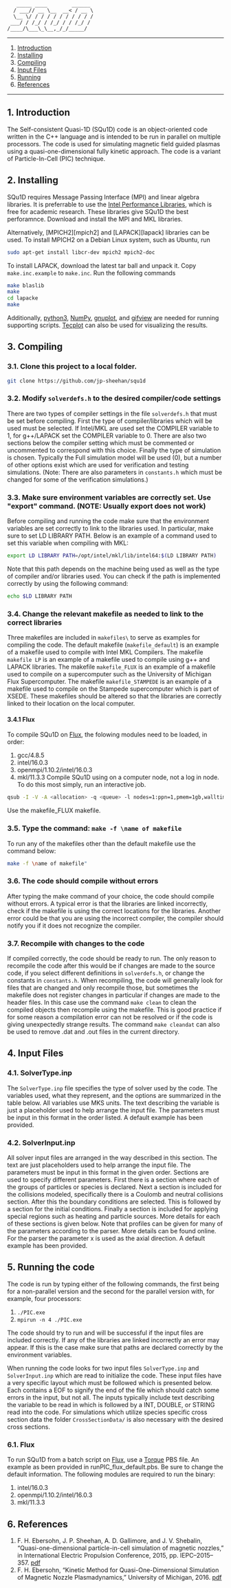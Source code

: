        _____ ____        ______
      / ___// __ \__  __< / __ \
      \__ \/ / / / / / / / / / /
     ___/ / /_/ / /_/ / / /_/ /
    /____/\___\_\__,_/_/_____/
---
1. [Introduction](#introduction)
2. [Installing](#installing)
3. [Compiling](#compiling)
4. [Input Files](#input)
5. [Running](#running)
6. [References](#references)

---

<a name="introduction"></a>
## 1. Introduction

The Self-consistent Quasi-1D (SQu1D) code is an object-oriented
code written in the C++ language and is intended to be run in
parallel on multiple processors. The code is used for simulating
magnetic field guided plasmas using a quasi-one-dimensional
fully kinetic approach. The code is a variant of Particle-In-Cell (PIC) technique.

<a name="installing"></a>
## 2. Installing

SQu1D requires Message Passing Interface (MPI) and linear algebra libraries.
It is preferrable to use the [Intel Performance Libraries][intel-libs], which is
free for academic research.  These libraries give SQu1D the best perforamnce.
Download and install the MPI and MKL libraries.

Alternatively, [MPICH2][mpich2] and [LAPACK][lapack] libraries can be used.
To install MPICH2 on a Debian Linux system, such as Ubuntu, run
```sh
sudo apt-get install libcr-dev mpich2 mpich2-doc
```
To install LAPACK, download the latest tar ball and unpack it.  Copy
`make.inc.example` to `make.inc`.  Run the following commands
```sh
make blaslib
make
cd lapacke
make
```

Additionally, [python3][python3], [NumPy][numpy], [gnuplot][gnuplot], and [gifview][gifview] are needed for 
running supporting scripts.  [Tecplot][tecplot] can also be used for
visualizing the results.

<a name="compiling"></a>
## 3. Compiling

### 3.1. Clone this project to a local folder.
```sh
git clone https://github.com/jp-sheehan/squ1d
```

### 3.2. Modify `solverdefs.h` to the desired compiler/code settings

There are two types of compiler settings in the file `solverdefs.h` that must
be set before compiling. First the type of compiler/libraries which will be used
must be selected. If Intel/MKL are used set the COMPILER variable to 1, for
g++/LAPACK set the COMPILER variable to 0. There are also two sections
below the compiler setting which must be commented or uncommented to correspond
with this choice. Finally the type of simulation is chosen. Typically
the Full simulation model will be used (0), but a number of other options exist
which are used for verification and testing simulations. (Note: There are also
parameters in `constants.h` which must be changed for some of the verification
simulations.)

### 3.3. Make sure environment variables are correctly set. Use "export" command. (NOTE: Usually export does not work)

Before compiling and running the code make sure that the environment
variables are set correctly to link to the libraries used. In particular, make sure
to set LD LIBRARY PATH. Below is an example of a command used to set this
variable when compiling with MKL:
```sh
export LD LIBRARY PATH=/opt/intel/mkl/lib/intel64:$(LD LIBRARY PATH)
```
Note that this path depends on the machine being used as well as the type
of compiler and/or libraries used. You can check if the path is implemented
correctly by using the following command:
```sh
echo $LD LIBRARY PATH
```

### 3.4. Change the relevant makefile as needed to link to the correct libraries
 
Three makefiles are included in `makefiles\` to serve as examples for compiling the code.
The default makefile (`makefile_default`) is an example of a makefile used to compile
with Intel MKL Compilers. The makefile `makefile LP` is an example of
a makefile used to compile using g++ and LAPACK libraries. The makefile
`makefile_FLUX` is an example of a makefile used to compile on a supercomputer
such as the University of Michigan Flux Supercomputer. The makefile
`makefile_STAMPEDE` is an example of a makefile used to compile on the
Stampede supercomputer which is part of XSEDE. These makefiles should be
altered so that the libraries are correctly linked to their location on the local
computer.

#### 3.4.1 Flux

To compile SQu1D on [Flux][flux-homepage], the folowing modules need to be loaded, in order:
1.  gcc/4.8.5
2.  intel/16.0.3
3.  openmpi/1.10.2/intel/16.0.3
4.  mkl/11.3.3
Compile SQu1D using on a computer node, not a log in node.  To do this most simply,
run  an interactive job.
```sh
qsub -I -V -A <allocation> -q <queue> -l nodes=1:ppn=1,pmem=1gb,walltime=1:00:00,qos=flux
```
Use the makefile_FLUX makefile.

### 3.5. Type the command: `make -f \name of makefile`

To run any of the makefiles other than the default makefile use the command
below:
```sh
make -f \name of makefile"
```

### 3.6. The code should compile without errors
 
After typing the make command of your choice, the code should compile
without errors. A typical error is that the libraries are linked incorrectly, check
if the makefile is using the correct locations for the libraries. Another error
could be that you are using the incorrect compiler, the compiler should notify
you if it does not recognize the compiler.

### 3.7. Recompile with changes to the code
 
If compiled correctly, the code should be ready to run. The only reason to
recompile the code after this would be if changes are made to the source code,
if you select different definitions in `solverdefs.h`, or change the constants in
`constants.h`. When recompiling, the code will generally look for files that are
changed and only recompile those, but sometimes the makefile does not register
changes in particular if changes are made to the header files. In this case use the
command `make clean` to clean the compiled objects then recompile using the
makefile. This is good practice if for some reason a compilation error can not
be resolved or if the code is giving unexpectedly strange results. The command
`make cleandat` can also be used to remove .dat and .out files in the current
directory.


<a name="input"></a>
## 4. Input Files

### 4.1. SolverType.inp

The `SolverType.inp` file specifies the type of solver used by the code. The
variables used, what they represent, and the options are summarized in the
table below. All variables use MKS units. The text describing the variable is
just a placeholder used to help arrange the input file. The parameters must be
input in this format in the order listed.  A default example has been provided.



### 4.2. SolverInput.inp

All solver input files are arranged in the way described in this section. The
text are just placeholders used to help arrange the input file. The parameters
must be input in this format in the given order. Sections are used to specify
different parameters. First there is a section where each of the groups of particles
or species is declared. Next a section is included for the collisions modeled,
specifically there is a Coulomb and neutral collisions section. After this the
boundary conditions are selected. This is followed by a section for the initial
conditions. Finally a section is included for applying special regions such as
heating and particle sources. More details for each of these sections is given
below. Note that profiles can be given for many of the parameters according to
the parser. More details can be found online. For the parser the parameter x is
used as the axial direction.  A default example has been provided.

<a name="running"></a>
## 5. Running the code

The code is run by typing either of the following commands, the first being for a
non-parallel version and the second for the parallel version with, for example, four processors:

1. `./PIC.exe` 
2. `mpirun -n 4 ./PIC.exe` 

The code should try to run and will be successful if the input files are included
correctly. If any of the libraries are linked incorrectly an error may appear. If
this is the case make sure that paths are declared correctly by the environment
variables.

When running the code looks for two input files `SolverType.inp` and `SolverInput.inp`
which are read to initialize the code. These input files have a very
specific layout which must be followed which is presented below. Each contains
a EOF to signify the end of the file which should catch some errors in the input,
but not all. The inputs typically include text describing the variable to
be read in which is followed by a INT, DOUBLE, or STRING read into the
code. For simulations which utilize species specific cross section data the folder
`CrossSectionData/` is also necessary with the desired cross sections.

### 6.1. Flux
To run SQu1D from a batch script on [Flux][flux-homepage], use a [Torque][flux-torque] PBS file.
An example as been provided in
runPIC_flux_default.pbs.  Be sure to change the default information.
The following modules are required to run the binary:
1.  intel/16.0.3
2.  openmpi/1.10.2/intel/16.0.3
3.  mkl/11.3.3


<a name="references"></a>
## 6. References

1. F. H. Ebersohn, J. P. Sheehan, A. D. Gallimore, and J. V. Shebalin, “Quasi-one-dimensional particle-in-cell simulation of magnetic nozzles,” in International Electric Propulsion Conference, 2015, pp. IEPC–2015–357. [pdf][IEPC-2015-357]
2. F. H. Ebersohn, “Kinetic Method for Quasi-One-Dimensional Simulation of Magnetic Nozzle Plasmadynamics,” University of Michigan, 2016. [pdf][ebersohn-dissertation]


[IEPC-2015-357]:                   http://pepl.engin.umich.edu/pdf/IEPC-2015-357.pdf
[ebersohn-dissertation]:           http://pepl.engin.umich.edu/pdf/2016_Ebersohn_Thesis.pdf
[intel-libs]:                      https://software.intel.com/en-us/qualify-for-free-software/academicresearcher
[python3]:                         https://www.python.org/
[gnuplot]:                         http://www.gnuplot.info/
[tecplot]:                         http://www.tecplot.com/
[numpy]:                           http://www.numpy.org/
[gifview]:                         http://manpages.ubuntu.com/manpages/wily/man1/gifview.1.html
[flux-homepage]:                   http://arc-ts.umich.edu/systems-and-services/flux/
[flux-torque]:                     http://arc-ts.umich.edu/flux-user-guide/
